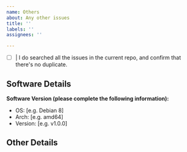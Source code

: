 ```yaml
---
name: Others
about: Any other issues
title: ''
labels: ''
assignees: ''

---
```


<!-- Check the checkbox, and delete this line, write as you pleased. -->

- [ ] | I do searched all the issues in the current repo, and confirm that there's no duplicate.

## Software Details

**Software Version (please complete the following information):**
 - OS: [e.g. Debian 8]
 - Arch: [e.g. amd64]
 - Version: [e.g. v1.0.0]
 
## Other Details


